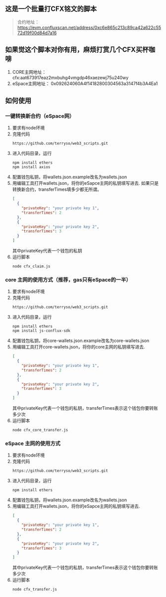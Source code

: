## 这是一个批量打CFX铭文的脚本
> 合约地址： https://evm.confluxscan.net/address/0xc6e865c213c89ca42a622c5572d19f00d84d7a16
> 

## 如果觉这个脚本对你有用，麻烦打赏几个CFX买杯咖啡
1. CORE主网地址： cfx:aat673917eaz2mxbuhg4vmgdp46xaezewj75u240wy
2. eSpace主网地址： 0x092624060A4f14182800304563a3147f4b3A4Ea1

## 如何使用

### 一键转换新合约（eSpace网）
1. 要求有node环境
2. 克隆代码
    ```
    https://github.com/terryso/web3_scripts.git
    ```
3. 进入代码目录，运行
    ```
    npm install ethers
    npm install axios
    ```
4. 配置钱包私钥，将wallets.json.example改名为wallets.json
5. 用编辑工具打开wallets.json，将你的eSapce主网的私钥填写进去. 如果只是转换新合约，transferTimes填多少都无所谓。
    ```json
    [
      {
        "privateKey": "your private key 1",
        "transferTimes": 2
      },
      {
        "privateKey": "your private key 2",
        "transferTimes": 3
      }
    ]
    ```
    其中privateKey代表一个钱包的私钥
6. 运行脚本
    ```
    node cfx_claim.js
    ```

### core 主网的使用方式（推荐，gas只有eSpace的一半）
1. 要求有node环境
2. 克隆代码
    ```
    https://github.com/terryso/web3_scripts.git
    ```
3. 进入代码目录，运行
    ```
    npm install ethers
    npm install js-conflux-sdk
    ```
4. 配置钱包私钥，将core-wallets.json.example改名为core-wallets.json
5. 用编辑工具打开core-wallets.json，将你的core主网的私钥填写进去.
    ```json
    [
      {
        "privateKey": "your private key 1",
        "transferTimes": 2
      },
      {
        "privateKey": "your private key 2",
        "transferTimes": 3
      }
    ]
    ```
    其中privateKey代表一个钱包的私钥，transferTimes表示这个钱包你要转账多少次
6. 运行脚本
    ```
    node cfx_core_transfer.js
    ```

### eSpace 主网的使用方式
1. 要求有node环境
2. 克隆代码
    ```
    https://github.com/terryso/web3_scripts.git
    ```
3. 进入代码目录，运行
    ```
    npm install ethers
    ```
4. 配置钱包私钥，将wallets.json.example改名为wallets.json
5. 用编辑工具打开wallets.json，将你的eSapce主网的私钥填写进去.
    ```json
    [
      {
        "privateKey": "your private key 1",
        "transferTimes": 2
      },
      {
        "privateKey": "your private key 2",
        "transferTimes": 3
      }
    ]
    ```
    其中privateKey代表一个钱包的私钥，transferTimes表示这个钱包你要转账多少次
6. 运行脚本
    ```
    node cfx_transfer.js
    ```
